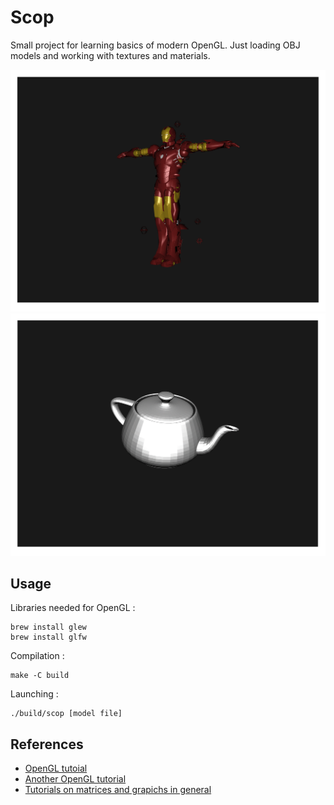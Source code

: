 # Scop

Small project for learning basics of modern OpenGL.
Just loading OBJ models and working with textures and materials.

![](project/screenshots/iron_man.png)
![](project/screenshots/teapot.png)

## Usage

Libraries needed for OpenGL : 
```
brew install glew
brew install glfw
```
Compilation :
```
make -C build
```
Launching :
```
./build/scop [model file]
```

## References
* [OpenGL tutoial](http://www.opengl-tutorial.org/ru/)
* [Another OpenGL tutorial](https://habr.com/en/post/310790/)
* [Tutorials on matrices and grapichs in general](https://www.scratchapixel.com/index.php?redirect)
